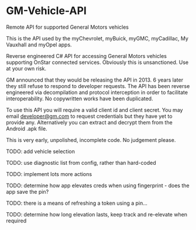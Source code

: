 # GM-Vehicle-API
Remote API for supported General Motors vehicles

This is the API used by the myChevrolet, myBuick, myGMC, myCadillac, My Vauxhall and myOpel apps.

Reverse engineered C# API for accessing General Motors vehicles supporting OnStar connected services.
Obviously this is unsanctioned. Use at your own risk.

GM announced that they would be releasing the API in 2013. 6 years later they still refuse to respond to developer requests.
The API has been reverse engineered via decompilation and protocol interception in order to facilitate interoperability. No copywritten works have been duplicated.

To use this API you will require a valid client id and client secret. You may email developer@gm.com to request credentials but they have yet to provide any.
Alternatively you can extract and decrypt them from the Android .apk file.


This is very early, unpolished, incomplete code. No judgement please.



TODO: add vehicle selection

TODO: use diagnostic list from config, rather than hard-coded

TODO: implement lots more actions

TODO: determine how app elevates creds when using fingerprint - does the app save the pin?

TODO: there is a means of refreshing a token using a pin...

TODO: determine how long elevation lasts, keep track and re-elevate when required
